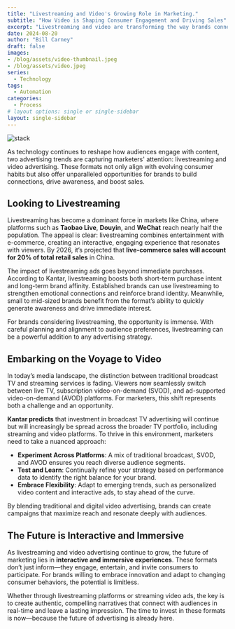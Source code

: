 ```yaml
---
title: "Livestreaming and Video's Growing Role in Marketing."
subtitle: "How Video is Shaping Consumer Engagement and Driving Sales"
excerpt: "Livestreaming and video are transforming the way brands connect with audiences, blending entertainment with commerce to drive engagement and sales. The rise of streaming services blurs the lines between traditional TV and digital platforms. From boosting short-term purchase intent to building long-term brand affinity, these formats offer unmatched opportunities for brands to innovate and thrive in an interactive, consumer-driven landscape."
date: 2024-08-20
author: "Bill Carney"
draft: false
images:
- /blog/assets/video-thumbnail.jpeg
- /blog/assets/video.jpeg
series:
  - Technology
tags:
  - Automation
categories:
  - Process
# layout options: single or single-sidebar
layout: single-sidebar
---
```


![stack](/blog/assets/video.jpeg)

As technology continues to reshape how audiences engage with content, two advertising trends are capturing marketers' attention: livestreaming and video advertising. These formats not only align with evolving consumer habits but also offer unparalleled opportunities for brands to build connections, drive awareness, and boost sales.  

## Looking to Livestreaming  

Livestreaming has become a dominant force in markets like China, where platforms such as **Taobao Live**, **Douyin**, and **WeChat** reach nearly half the population. The appeal is clear: livestreaming combines entertainment with e-commerce, creating an interactive, engaging experience that resonates with viewers. By 2026, it’s projected that **live-commerce sales will account for 20% of total retail sales** in China.  

The impact of livestreaming ads goes beyond immediate purchases. According to Kantar, livestreaming boosts both short-term purchase intent and long-term brand affinity. Established brands can use livestreaming to strengthen emotional connections and reinforce brand identity. Meanwhile, small to mid-sized brands benefit from the format’s ability to quickly generate awareness and drive immediate interest.  

For brands considering livestreaming, the opportunity is immense. With careful planning and alignment to audience preferences, livestreaming can be a powerful addition to any advertising strategy.  

## Embarking on the Voyage to Video  

In today’s media landscape, the distinction between traditional broadcast TV and streaming services is fading. Viewers now seamlessly switch between live TV, subscription video-on-demand (SVOD), and ad-supported video-on-demand (AVOD) platforms. For marketers, this shift represents both a challenge and an opportunity.  

**Kantar predicts** that investment in broadcast TV advertising will continue but will increasingly be spread across the broader TV portfolio, including streaming and video platforms. To thrive in this environment, marketers need to take a nuanced approach:  

- **Experiment Across Platforms**: A mix of traditional broadcast, SVOD, and AVOD ensures you reach diverse audience segments.  
- **Test and Learn**: Continually refine your strategy based on performance data to identify the right balance for your brand.  
- **Embrace Flexibility**: Adapt to emerging trends, such as personalized video content and interactive ads, to stay ahead of the curve.  

By blending traditional and digital video advertising, brands can create campaigns that maximize reach and resonate deeply with audiences.  

## The Future is Interactive and Immersive  

As livestreaming and video advertising continue to grow, the future of marketing lies in **interactive and immersive experiences**. These formats don’t just inform—they engage, entertain, and invite consumers to participate. For brands willing to embrace innovation and adapt to changing consumer behaviors, the potential is limitless.  

Whether through livestreaming platforms or streaming video ads, the key is to create authentic, compelling narratives that connect with audiences in real-time and leave a lasting impression. The time to invest in these formats is now—because the future of advertising is already here.  